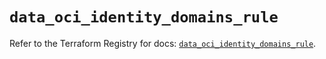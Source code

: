 # `data_oci_identity_domains_rule`

Refer to the Terraform Registry for docs: [`data_oci_identity_domains_rule`](https://registry.terraform.io/providers/hashicorp/oci/7.19.0/docs/data-sources/identity_domains_rule).
